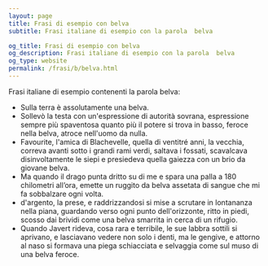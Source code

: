 ```yaml
---
layout: page
title: Frasi di esempio con belva 
subtitle: Frasi italiane di esempio con la parola  belva

og_title: Frasi di esempio con belva 
og_description: Frasi italiane di esempio con la parola  belva
og_type: website
permalink: /frasi/b/belva.html
---
```


Frasi italiane di esempio contenenti la parola belva:


- Sulla terra è assolutamente una belva.
- Sollevò la testa con un'espressione di autorità sovrana, espressione sempre più spaventosa quanto più il potere si trova in basso, feroce nella belva, atroce nell'uomo da nulla.
- Favourite, l'amica di Blachevelle, quella di ventitré anni, la vecchia, correva avanti sotto i grandi rami verdi, saltava i fossati, scavalcava disinvoltamente le siepi e presiedeva quella gaiezza con un brio da giovane belva.
- Ma quando il drago punta dritto su di me e spara una palla a 180 chilometri all’ora, emette un ruggito da belva assetata di sangue che mi fa sobbalzare ogni volta.
- d'argento, la prese, e raddrizzandosi si mise a scrutare in lontananza nella piana, guardando verso ogni punto dell'orizzonte, ritto in piedi, scosso dai brividi come una belva smarrita in cerca di un rifugio.
- Quando Javert rideva, cosa rara e terribile, le sue labbra sottili si aprivano, e lasciavano vedere non solo i denti, ma le gengive, e attorno al naso si formava una piega schiacciata e selvaggia come sul muso di una belva feroce.
